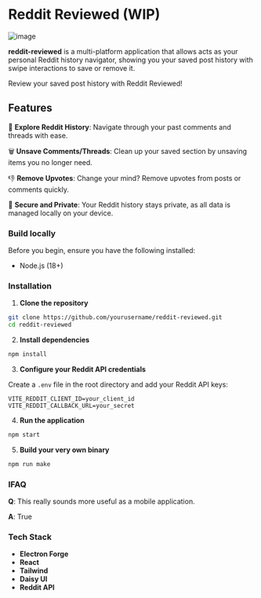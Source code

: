 # Reddit Reviewed (WIP)

![image](https://github.com/user-attachments/assets/896c1afc-feec-4c6e-8f93-0388eaf81052)


**reddit-reviewed** is a multi-platform application that allows acts as your personal Reddit history navigator, showing you your saved post history with swipe interactions to save or remove it.

Review your saved post history with Reddit Reviewed!

## Features

🚀 **Explore Reddit History**: Navigate through your past comments and threads with ease.

🗑️ **Unsave Comments/Threads**: Clean up your saved section by unsaving items you no longer need.

👎 **Remove Upvotes**: Change your mind? Remove upvotes from posts or comments quickly.

💾 **Secure and Private**: Your Reddit history stays private, as all data is managed locally on your device.

### Build locally

Before you begin, ensure you have the following installed:

- Node.js (18+)

### Installation

1. **Clone the repository**

```bash
git clone https://github.com/yourusername/reddit-reviewed.git
cd reddit-reviewed
```

2. **Install dependencies**

```bash
npm install
```

3. **Configure your Reddit API credentials**

Create a `.env` file in the root directory and add your Reddit API keys:

```plaintext
VITE_REDDIT_CLIENT_ID=your_client_id
VITE_REDDIT_CALLBACK_URL=your_secret
```

4. **Run the application**

```bash
npm start
```

5. **Build your very own binary**

```bash
npm run make
```

### IFAQ

**Q**: This really sounds more useful as a mobile application.

**A**: True

### Tech Stack

- **Electron Forge**
- **React**
- **Tailwind**
- **Daisy UI**
- **Reddit API**
